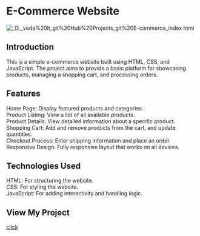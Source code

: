 # E-Commerce Website
![_D__veda%20it_git%20Hub%20Projects_git%20E-commerce_index html](https://github.com/user-attachments/assets/9c943b76-d0d3-48a9-9b02-d254426c33fe)


## Introduction
This is a simple e-commerce website built using HTML, CSS, and JavaScript. The project aims to provide a basic platform for showcasing products, managing a shopping cart, and processing orders.

## Features
Home Page: Display featured products and categories.<br>
Product Listing: View a list of all available products.<br>
Product Details: View detailed information about a specific product.<br>
Shopping Cart: Add and remove products from the cart, and update quantities.<br>
Checkout Process: Enter shipping information and place an order.<br>
Responsive Design: Fully responsive layout that works on all devices.<br>

## Technologies Used
HTML: For structuring the website.<br>
CSS: For styling the website.<br>
JavaScript: For adding interactivity and handling logic.<br>

## View My Project
[click](https://ganeshnaidu09.github.io/E-commerce-WebSite/)
